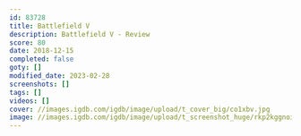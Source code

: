 ```yaml
---
id: 83728
title: Battlefield V
description: Battlefield V - Review
score: 80
date: 2018-12-15
completed: false
goty: []
modified_date: 2023-02-28
screenshots: []
tags: []
videos: []
cover: //images.igdb.com/igdb/image/upload/t_cover_big/co1xbv.jpg
image: //images.igdb.com/igdb/image/upload/t_screenshot_huge/rkp2kggnoid6bthpuv2n.jpg
---
```

